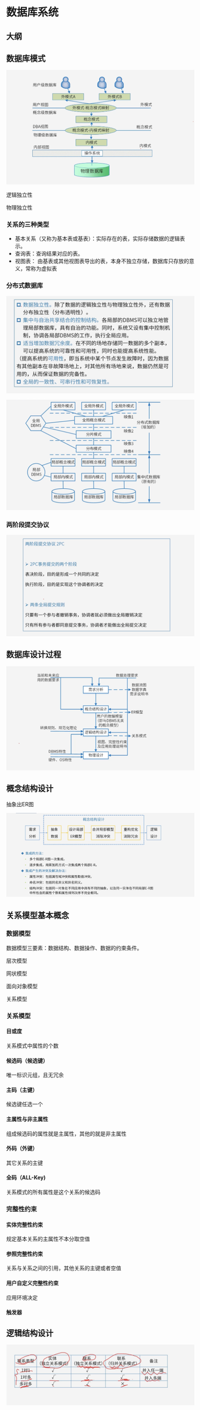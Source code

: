 # 数据库系统



## 大纲





## 数据库模式

![image-20250225151109095](https://raw.githubusercontent.com/zpfate/ImageService/master/uPic/1740467470833)

逻辑独立性 

物理独立性

### 关系的三种类型

* 基本关系（又称为基本表或基表）：实际存在的表，实际存储数据的逻辑表示。
* 查询表：查询结果对应的表。
* 视图表： 由基表或其他视图表导出的表，本身不独立存储，数据库只存放的意义，常称为虚拟表



### 分布式数据库

![image-20250225153146866](https://raw.githubusercontent.com/zpfate/ImageService/master/uPic/1740468709122)



![image-20250225152706280](https://raw.githubusercontent.com/zpfate/ImageService/master/uPic/1740468428456)



### 两阶段提交协议



![image-20250225154340704](https://raw.githubusercontent.com/zpfate/ImageService/master/uPic/1740469422628)





## 数据库设计过程

![image-20250225154525272](https://raw.githubusercontent.com/zpfate/ImageService/master/uPic/1740469527143)





## 概念结构设计

抽象出ER图



![image-20250225155710312](https://raw.githubusercontent.com/zpfate/ImageService/master/uPic/1740470232599)



## 关系模型基本概念

### 数据模型

数据模型三要素：数据结构、数据操作、数据的约束条件。

层次模型

网状模型

面向对象模型

关系模型 



### 关系模型 

#### 目或度

关系模式中属性的个数

#### 候选码（候选键）

唯一标识元组，且无冗余

#### 主码（主键）

候选键任选一个

#### 主属性与非主属性

组成候选码的属性就是主属性，其他的就是非主属性

#### 外码（外键）

其它关系的主键

#### 全码（ALL-Key)

关系模式的所有属性是这个关系的候选码



### 完整性约束

#### 实体完整性约束

规定基本关系的主属性不本分取空值

#### 参照完整性约束

关系与关系之间的引用，其他关系的主键或者空值

#### 用户自定义完整性约束

应用环境决定

#### 触发器



## 逻辑结构设计



![image-20250227161406479](https://raw.githubusercontent.com/zpfate/ImageService/master/uPic/1740644050769)
